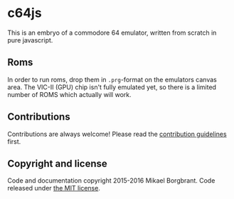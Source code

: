 # c64js
This is an embryo of a commodore 64 emulator, written from scratch in pure javascript.

## Roms
In order to run roms, drop them in `.prg`-format on the emulators canvas area. The VIC-II (GPU) chip isn't fully emulated yet, so there is a limited number of ROMS which actually will work.

## Contributions
Contributions are always welcome! Please read the [contribution guidelines](CONTRIBUTING.MD) first.

## Copyright and license
Code and documentation copyright 2015-2016 Mikael Borgbrant. Code released under [the MIT license](LICENSE.MD).